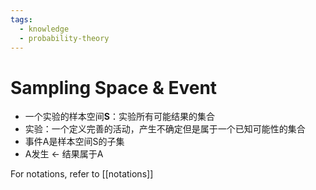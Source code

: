 ```yaml
---
tags:
  - knowledge
  - probability-theory
---
```

# Sampling Space & Event
- 一个实验的样本空间**S**：实验所有可能结果的集合
- 实验：一个定义完善的活动，产生不确定但是属于一个已知可能性的集合
- 事件A是样本空间S的子集
- A发生 $\gets$ 结果属于A

For notations, refer to [[notations]]